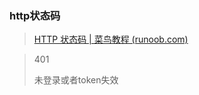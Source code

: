 ### http状态码

>[HTTP 状态码 | 菜鸟教程 (runoob.com)](https://www.runoob.com/http/http-status-codes.html)
>
>

>401
>
>未登录或者token失效